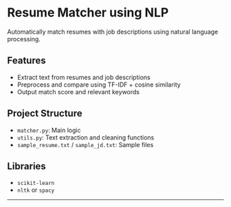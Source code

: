 # Resume Matcher using NLP

Automatically match resumes with job descriptions using natural language processing.

## Features
- Extract text from resumes and job descriptions
- Preprocess and compare using TF-IDF + cosine similarity
- Output match score and relevant keywords

## Project Structure
- `matcher.py`: Main logic
- `utils.py`: Text extraction and cleaning functions
- `sample_resume.txt` / `sample_jd.txt`: Sample files

##  Libraries
- `scikit-learn`
- `nltk` or `spacy`

---

